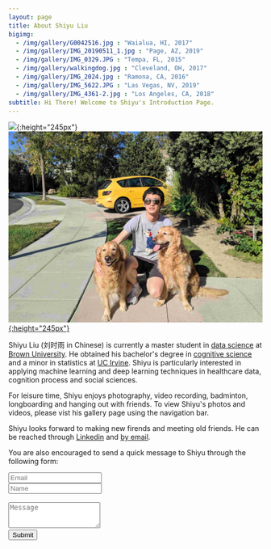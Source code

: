 ```yaml
---
layout: page
title: About Shiyu Liu
bigimg: 
  - /img/gallery/G0042516.jpg : "Waialua, HI, 2017"
  - /img/gallery/IMG_20190511_1.jpg : "Page, AZ, 2019"
  - /img/gallery/IMG_0329.JPG : "Tempa, FL, 2015"
  - /img/gallery/walkingdog.jpg : "Cleveland, OH, 2017"
  - /img/gallery/IMG_2024.jpg : "Ramona, CA, 2016"
  - /img/gallery/IMG_5622.JPG : "Las Vegas, NV, 2019"
  - /img/gallery/IMG_4361-2.jpg : "Los Angeles, CA, 2018"
subtitle: Hi There! Welcome to Shiyu's Introduction Page.
---
```



![](/img/cover.JPG){:height="245px"}    [![](/img/dogs.jpg){:height="245px"}](https://faculty.sites.uci.edu/weinings/)

<span class="fa fa-graduation-cap about-icon"></span> 
Shiyu Liu (刘时雨 in Chinese) is currently a master student in [data science](dsi.brown.edu) at [Brown University](http://brown.edu). He obtained his bachelor's degree in [cognitive science](https://www.cogsci.uci.edu/) and a minor in statistics at [UC Irvine](http://uci.edu). Shiyu is particularly interested in applying machine learning and deep learning techniques in healthcare data, cognition process and social sciences. 

<span class="fa fa-heart about-icon"></span> 
For leisure time, Shiyu enjoys photography, video recording, badminton, longboarding and hanging out with friends. To view Shiyu's photos and videos, please vist his gallery page using the navigation bar.

<span class="fa fa-envelope about-icon"></span> Shiyu looks forward to making new firends and meeting old friends. He can be reached through [Linkedin](https://www.linkedin.com/in/shiyu-liu1/) and <a href = "mailto: shiyuliu001@gmail.com">by email</a>.
<form action="https://formspree.io/xyyprgkq" method="POST" class="form" id="contact-form">
  <p>You are also encouraged to send a quick message to Shiyu through the following form: </p>
  <div class="row">
    <div class="col-xs-6">
      <input type="email" name="_replyto" class="form-control input-lg" placeholder="Email" title="Email">
    </div>
    <div class="col-xs-6">
      <input type="text" name="name" class="form-control input-lg" placeholder="Name" title="Name">
    </div>
  </div>
  <input type="hidden" name="_subject" value="New submission">
  <br>
  <textarea type="text" name="content" class="form-control input-lg" placeholder="Message" title="Message" required="required" rows="3"></textarea>
  <input type="text" name="_gotcha" style="display:none">
  <input type="hidden" name="_next" value="?message=Your message was sent successfully, thanks!" />
  <!-- <div style="font-size: 12px; margin: -10px 0 10px;"> </div> -->
  <br>
  <button type="submit" class="btn btn-lg btn-primary">Submit</button>
</form>

<script type="text/javascript" src="//rf.revolvermaps.com/0/0/6.js?i=5r3v0e1klp6&amp;m=0&amp;c=007eff&amp;cr1=ffc000&amp;f=arial&amp;l=0&amp;rs=30&amp;as=30" async="async"></script>
